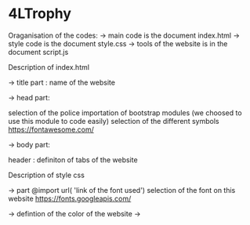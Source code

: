 # 4LTrophy


Oraganisation of the codes:
-> main code is the document index.html
-> style code is the document style.css
-> tools of the website is in the document script.js

Description of index.html

-> title part : name of the website

-> head part: 

selection of the police
importation of bootstrap modules (we choosed to use this module to code easily)
selection of the different symbols https://fontawesome.com/

-> body part:

header : definiton of tabs of the website


Description of style css

-> part @import url( 'link of the font used')
selection of the font on this website https://fonts.googleapis.com/

-> defintion of the color of the website
-> 




